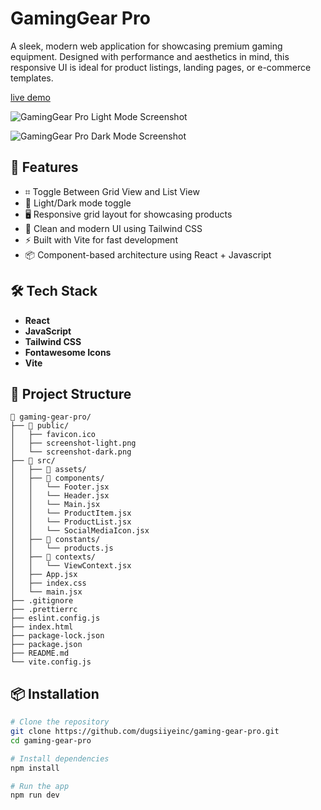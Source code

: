 # GamingGear Pro

A sleek, modern web application for showcasing premium gaming equipment. Designed with performance and aesthetics in mind, this responsive UI is ideal for product listings, landing pages, or e-commerce templates.

[live demo](https://github.com/sadiya959/Dugsiiye-react-exercises/tree/main/exercise-25)

![GamingGear Pro Light Mode Screenshot](/public/screenshot-light.png)

![GamingGear Pro Dark Mode Screenshot](/public/screenshot-dark.png)

## 🚀 Features

- ⌗ Toggle Between Grid View and List View
- 🌙 Light/Dark mode toggle
- 🖥 Responsive grid layout for showcasing products
- 🎯 Clean and modern UI using Tailwind CSS
- ⚡ Built with Vite for fast development
- 📦 Component-based architecture using React + Javascript

## 🛠 Tech Stack

- **React**
- **JavaScript**
- **Tailwind CSS**
- **Fontawesome Icons**
- **Vite**

## 📂 Project Structure

```
📁 gaming-gear-pro/
├── 📁 public/
│   ├── favicon.ico
│   ├── screenshot-light.png
│   └── screenshot-dark.png
├── 📁 src/
│   ├── 📁 assets/
│   ├── 📁 components/
│   │   └── Footer.jsx
│   │   └── Header.jsx
│   │   └── Main.jsx
│   │   └── ProductItem.jsx
│   │   └── ProductList.jsx
│   │   └── SocialMediaIcon.jsx
│   ├── 📁 constants/
│   │   └── products.js
│   ├── 📁 contexts/
│   │   └── ViewContext.jsx
│   ├── App.jsx
│   ├── index.css
│   └── main.jsx
├── .gitignore
├── .prettierrc
├── eslint.config.js
├── index.html
├── package-lock.json
├── package.json
├── README.md
└── vite.config.js
```

## 📦 Installation

```bash
# Clone the repository
git clone https://github.com/dugsiiyeinc/gaming-gear-pro.git
cd gaming-gear-pro

# Install dependencies
npm install

# Run the app
npm run dev
```
